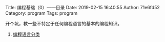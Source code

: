 Title: 编程基础（0）——目录
Date: 2019-02-15 16:40:55
Author: 71e6fd52
Category: program
Tags: program

开个坑，教一些不特定于任何编程语言的基本的编程知识。

1. [编程语言分类](bian-cheng-ji-chu-1-bian-cheng-yu-yan-fen-lei.html)
